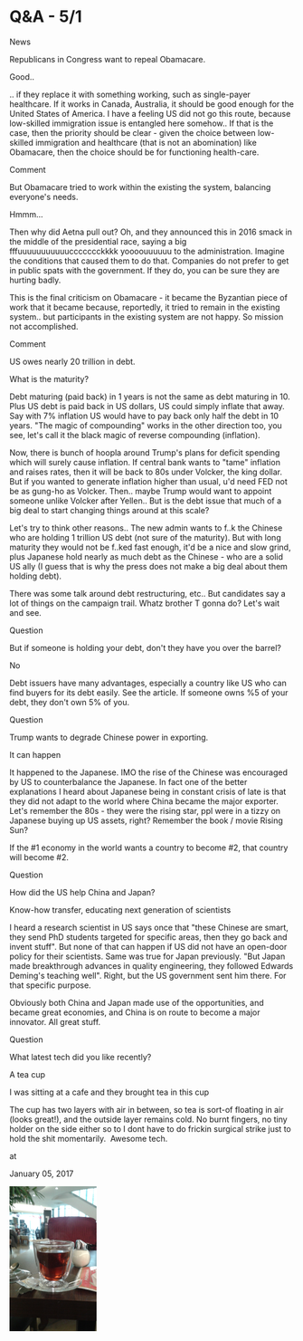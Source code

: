 # Q&A - 5/1

News

Republicans in Congress want to repeal Obamacare.

Good..

.. if they replace it with something working, such as single-payer healthcare. If it works in Canada, Australia, it should be good enough for the United States of America. I have a feeling US did not go this route, because low-skilled immigration issue is entangled here somehow.. If that is the case, then the priority should be clear - given the choice between low-skilled immigration and healthcare (that is not an abomination) like Obamacare, then the choice should be for functioning health-care.

Comment

But Obamacare tried to work within the existing the system, balancing everyone's needs.

Hmmm...

Then why did Aetna pull out? Oh, and they announced this in 2016 smack in the middle of the presidential race, saying a big fffuuuuuuuuuuuccccccckkkk yoooouuuuuu to the administration. Imagine the conditions that caused them to do that. Companies do not prefer to get in public spats with the government. If they do, you can be sure they are hurting badly.

This is the final criticism on Obamacare - it became the Byzantian piece of work that it became because, reportedly, it tried to remain in the existing system.. but participants in the existing system are not happy. So mission not accomplished.

Comment

US owes nearly 20 trillion in debt.

What is the maturity?

Debt maturing (paid back) in 1 years is not the same as debt maturing in 10. Plus US debt is paid back in US dollars, US could simply inflate that away. Say with 7% inflation US would have to pay back only half the debt in 10 years. "The magic of compounding" works in the other direction too, you see, let's call it the black magic of reverse compounding (inflation).

Now, there is bunch of hoopla around Trump's plans for deficit spending which will surely cause inflation. If central bank wants to "tame" inflation and raises rates, then it will be back to 80s under Volcker, the king dollar. But if you wanted to generate inflation higher than usual, u'd need FED not be as gung-ho as Volcker. Then.. maybe Trump would want to appoint someone unlike Volcker after Yellen.. But is the debt issue that much of a big deal to start changing things around at this scale?

Let's try to think other reasons.. The new admin wants to f..k the Chinese who are holding 1 trillion US debt (not sure of the maturity). But with long maturity they would not be f..ked fast enough, it'd be a nice and slow grind, plus Japanese hold nearly as much debt as the Chinese - who are a solid US ally (I guess that is why the press does not make a big deal about them holding debt).

There was some talk around debt restructuring, etc.. But candidates say a lot of things on the campaign trail. Whatz brother T gonna do? Let's wait and see.

Question

But if someone is holding your debt, don't they have you over the barrel?

No

Debt issuers have many advantages, especially a country like US who can find buyers for its debt easily. See the article. If someone owns %5 of your debt, they don't own 5% of you.

Question

Trump wants to degrade Chinese power in exporting.

It can happen

It happened to the Japanese. IMO the rise of the Chinese was encouraged by US to counterbalance the Japanese. In fact one of the better explanations I heard about Japanese being in constant crisis of late is that they did not adapt to the world where China became the major exporter. Let's remember the 80s - they were the rising star, ppl were in a tizzy on Japanese buying up US assets, right? Remember the book / movie Rising Sun?

If the #1 economy in the world wants a country to become #2, that country will become #2.

Question

How did the US help China and Japan?

Know-how transfer, educating next generation of scientists

I heard a research scientist in US says once that "these Chinese are smart, they send PhD students targeted for specific areas, then they go back and invent stuff". But none of that can happen if US did not have an open-door policy for their scientists. Same was true for Japan previously. "But Japan made breakthrough advances in quality engineering, they followed Edwards Deming's teaching well". Right, but the US government sent him there. For that specific purpose.

Obviously both China and Japan made use of the opportunities, and became great economies, and China is on route to become a major innovator. All great stuff.

Question

What latest tech did you like recently?

A tea cup

I was sitting at a cafe and they brought tea in this cup




The cup has two layers with air in between, so tea is sort-of floating in air (looks great!), and the outside layer remains cold. No burnt fingers, no tiny holder on the side either so to I dont have to do frickin surgical strike just to hold the shit momentarily.  Awesome tech.








at

January 05, 2017















![](tee.png)
